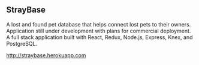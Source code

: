 ## StrayBase

A lost and found pet database that helps connect lost pets to their owners. Application still under development with plans for commercial deployment. A full stack application built with React, Redux, Node.js, Express, Knex, and PostgreSQL.

http://straybase.herokuapp.com
